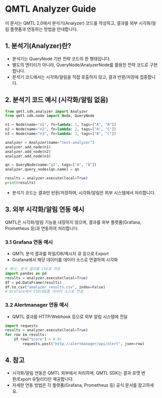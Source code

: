 # QMTL Analyzer Guide

이 문서는 QMTL 2.0에서 분석기(Analyzer) 코드를 작성하고, 결과를 외부 시각화/알림 플랫폼과 연동하는 방법을 안내합니다.

## 1. 분석기(Analyzer)란?
- 분석기는 QueryNode 기반 전략 코드의 한 형태입니다.
- 별도의 엔티티가 아니라, QueryNode/AnalyzerNode를 활용한 전략 코드로 구현합니다.
- 분석기 코드에서는 시각화/알림을 직접 호출하지 않고, 결과 반환/저장에 집중합니다.

## 2. 분석기 코드 예시 (시각화/알림 없음)

```python
from qmtl.sdk.analyzer import Analyzer
from qmtl.sdk.node import Node, QueryNode

n1 = Node(name="n1", fn=lambda: 1, tags=["A", "B"])
n2 = Node(name="n2", fn=lambda: 2, tags=["A", "C"])
n3 = Node(name="n3", fn=lambda: 3, tags=["B", "C"])

analyzer = Analyzer(name="test-analyzer")
analyzer.add_node(n1)
analyzer.add_node(n2)
analyzer.add_node(n3)

qn = QueryNode(name="q1", tags=["A", "B"])
analyzer.query_nodes[qn.name] = qn

results = analyzer.execute(local=True)
print(results)
```

- 분석기 코드는 결과만 반환/저장하며, 시각화/알림은 외부 시스템에서 처리합니다.

## 3. 외부 시각화/알림 연동 예시

QMTL은 시각화/알림 기능을 내장하지 않으며, 결과를 외부 플랫폼(Grafana, Prometheus 등)과 연동하여 처리합니다.

### 3.1 Grafana 연동 예시
- QMTL 분석 결과를 파일/DB/메시지 큐 등으로 Export
- Grafana에서 해당 데이터를 데이터 소스로 연결하여 시각화

```python
# 예시: 분석 결과를 CSV로 저장
import pandas as pd
results = analyzer.execute(local=True)
df = pd.DataFrame(results)
df.to_csv("analyzer_results.csv", index=False)
# Grafana에서 CSV/DB를 데이터 소스로 연결
```

### 3.2 Alertmanager 연동 예시
- QMTL 결과를 HTTP/Webhook 등으로 외부 알림 시스템에 전달

```python
import requests
results = analyzer.execute(local=True)
for row in results:
    if row["score"] > 0.9:
        requests.post("http://alertmanager/api/alert", json=row)
```

## 4. 참고
- 시각화/알림 연동은 QMTL 외부에서 처리하며, QMTL SDK는 결과 포맷 변환/Export 유틸리티만 제공합니다.
- 자세한 연동 방법은 각 플랫폼(Grafana, Prometheus 등) 공식 문서를 참고하세요.

